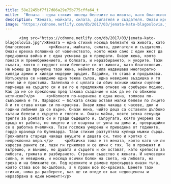 ```yaml
---
title: 58e2245bf7f17d86a29e75b775cffa64_t
mitle:  "Жената – една стихия носеща белезите на живота, като благословия"
description: "Жената, майката, силата, двигателя и създателя. Онази крехка половина от човечеството, която може само с един жест да предизвика война и с една усмивка да я прекрати. Онази жена, която понася и пренебрежението, и болката, и неразбирането, и укорите. Тази същата, която с гордост носи белезите си от живота, като благословия. Не можеш да пречупиш …"
image: "https://cdnone.netlify.com/db/2017/03/jenata-kato-blagoslovia.jpg"
---
```


          <img src="https://cdnone.netlify.com/db/2017/03/jenata-kato-blagoslovia.jpg"/>Жената – една стихия носеща белезите на живота, като благословия        <p>Жената, майката, силата, двигателя и създателя. Онази крехка половина от човечеството, която може само с един жест да предизвика война и с една усмивка да я прекрати. Онази жена, която понася и пренебрежението, и болката, и неразбирането, и укорите. Тази същата, която с гордост носи белезите си от живота, като благословия. Не можеш да пречупиш тази жена, нейната сила надвишава многократно хиляди армии и хиляди модерни оръдия. Падайки, тя става и продължава. Изтъркулва се невидимо една тежка сълза, една невидима въздишка и тя вече ви е простила. Залепила е с цялата си обич всички малки счупени парченца на сърцето си и ви го е предложила отново на сребърен поднос. Как да не се преклониш пред такова създание и как да не го обикнеш истински?</p>     <p>Колкото по-наранена е една жена, толкова по-съвършена е тя. Парадокс – болката сякаш оставя малки белези по лицето й и тя става някак си по-красива. Онази жена чакаща с часове, дни и години любимия да се върне. Онази жена, чийто деца са оставили дълбоко кътани белези в сърцето и тялото и. Онази майка, която всяка секунда трепти за рожбата си и гради бъдещето и. Съпругата, която уморена се връща от работа, но лицето и се озарява от уюта на дома и, превръщайки се в работна пчеличка. Тази госпожа уморена и приведена от годините, гордо крачеща по булеварда. Тази стихия разтуптяла купища мъжки сърца. Грохналата старица чакаща внуците и децата си, тихо и кротко с непреклонна вяра.</p>     <p>Всичко това е тя жената, която като че ли харесва раните си, пази ги грижливо и се кичи с тях. Те я променят и вътрешно, и външно, но душата и сърцето и си остават, като крепости за любовта, грижата и разбирането. Странно същество е жената. И нечовешки силна, и невидима, и носеща всички болки на света, на любовта, на греха и на ближните си. Под крехките и рамене проскърцва онази тъга, която става все по-дълбока, а я прави все по-красива. Ценете тази стихия, няма да разберете, как ще си отиде от вас недооценена и неразбрана в един момент!</p>        